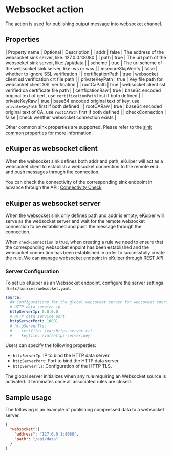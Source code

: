 # Websocket action

The action is used for publishing output message into websocket channel.

## Properties

| Property name  | Optional | Description                                           |
| addr           | false    | The address of the websocket sink server, like: 127.0.0.1:8080 |
| path           | true    | The url path of the websocket sink server, like: /api/data     |
| scheme           | true    | The url scheme of the websocket sink server, like: ws or wss    |
| insecureSkipVerify | false | whether to ignore SSL verification |
| certificationPath  | true | websocket client ssl verification crt file path |
| privateKeyPath     | true | Key file path for websocket client SSL verification |
| rootCaPath         | true | websocket client ssl verified ca certificate file path |
| certficationRaw    | true | base64 encoded original text of cert, use `certificationPath` first if both defined |
| privateKeyRaw      | true | base64 encoded original text of key, use `privateKeyPath` first if both defined |
| rootCARaw          | true | base64 encoded original text of CA, use `rootCAPath` first if both defined |
| checkConnection    | false | check wehther websocket connection exists              |

Other common sink properties are supported. Please refer to the [sink common properties](../overview.md#common-properties) for more information.

## eKuiper as websocket client

When the websocket sink defines both addr and path, eKuiper will act as a websocket client to establish a websocket connection to the remote end and push messages through the connection.

You can check the connectivity of the corresponding sink endpoint in advance through the API: [Connectivity Check](../../../api/restapi/connection.md#connectivity-check)

## eKuiper as websocket server

When the websocket sink only defines path and addr is empty, eKuiper will serve as the websocket server and wait for the remote websocket connection to be established and push the message through the connection.

When `checkConnection` is true, when creating a rule we need to ensure that the corresponding websocket enpoint has been established and the websocket connection has been established in order to successfully create the rule. We can [manage websocket endpoint](../../../api/restapi/connection.md/#manage-websocket-connection) in eKuiper through REST API.

### Server Configuration

To set up eKuiper as an Websocket endpoint, configure the server settings in `etc/sources/websocket.yaml`.

```yaml
source:
  ## Configurations for the global websocket server for websocket source
  # HTTP data service ip
  httpServerIp: 0.0.0.0
  # HTTP data service port
  httpServerPort: 10081
  # httpServerTls:
  #    certfile: /var/https-server.crt
  #    keyfile: /var/https-server.key
```

Users can specify the following properties:

- `httpServerIp`: IP to bind the HTTP data server.
- `httpServerPort`: Port to bind the HTTP data server.
- `httpServerTls`: Configuration of the HTTP TLS.

The global server initializes when any rule requiring an Websocket source is activated. It terminates once all associated rules are closed.

## Sample usage

The following is an example of publishing compressed data to a websocket server.

```json
{
  "websocket":{
    "address": "127.0.0.1:8080",
    "path": "/api/data"
  }
}
```
